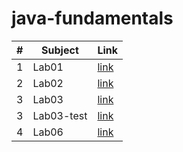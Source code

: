 # java-fundamentals

|#|Subject|Link|
|-----|--------|--------|
|1   |Lab01|[link](./basics/Main.java)|
|2   |Lab02|[link](./basiclibrary/app/src/main/java/basiclibrary/App.java)|
|3   |Lab03|[link](./basiclibrary/app/src/main/java/basiclibrary/App.java)|
|3   |Lab03-test|[link](./basiclibrary/app/src/test/java/basiclibrary/AppTest.java)|
|4   |Lab06|[link](./inheritance)|